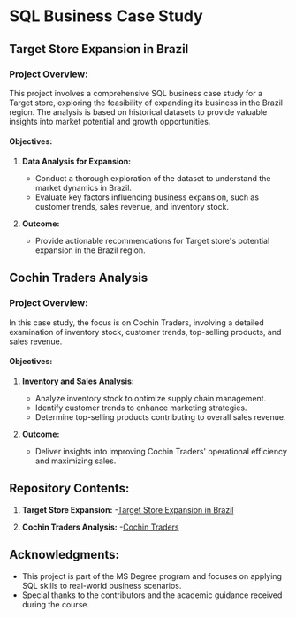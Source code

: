 # SQL Business Case Study

## Target Store Expansion in Brazil

### Project Overview:
This project involves a comprehensive SQL business case study for a Target store, exploring the feasibility of expanding its business in the Brazil region. The analysis is based on historical datasets to provide valuable insights into market potential and growth opportunities.

#### Objectives:

1. **Data Analysis for Expansion:**
   - Conduct a thorough exploration of the dataset to understand the market dynamics in Brazil.
   - Evaluate key factors influencing business expansion, such as customer trends, sales revenue, and inventory stock.

2. **Outcome:**
   - Provide actionable recommendations for Target store's potential expansion in the Brazil region.

## Cochin Traders Analysis

### Project Overview:
In this case study, the focus is on Cochin Traders, involving a detailed examination of inventory stock, customer trends, top-selling products, and sales revenue.

#### Objectives:

1. **Inventory and Sales Analysis:**
   - Analyze inventory stock to optimize supply chain management.
   - Identify customer trends to enhance marketing strategies.
   - Determine top-selling products contributing to overall sales revenue.

2. **Outcome:**
   - Deliver insights into improving Cochin Traders' operational efficiency and maximizing sales.

## Repository Contents:

1. **Target Store Expansion:** -[Target Store Expansion in Brazil](https://github.com/preethtony/SQL_Business_Case_Study/blob/main/Business_Case_Study-Retail%20company-Preethi_Tony.pdf)

2. **Cochin Traders Analysis:** -[Cochin Traders](https://github.com/preethtony/SQL_Business_Case_Study/blob/main/Cochin%20Traders%20-%20Business%20Case%20Solving.pdf)

## Acknowledgments:

- This project is part of the MS Degree program and focuses on applying SQL skills to real-world business scenarios.
- Special thanks to the contributors and the academic guidance received during the course.
